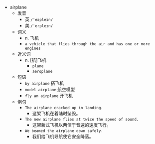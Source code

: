 - airplane
  - 发音
    - 英 `/'eəpleɪn/`
    - 美 `/ˈerpleɪn/`
  - 词义
    - n. 飞机
    - `a vehicle that flies through the air and has one or more engines`
  - 近义词
    - n. [航]飞机
      - `plane`
      - `aeroplane`
  - 短语
    - `by airplane` 搭飞机 
    - `model airplane` 航空模型 
    - `fly an airplane` 开飞机 
  - 例句
    - `The airplane cracked up in landing.`
      - 这架飞机在着陆时坠毁。
    - `The new airplane flies at twice the speed of sound.`
      - 这架新式飞机以两倍于音速的速度飞行。
    - `We beamed the airplane down safely.`
      - 我们给飞机导航使它安全降落。

